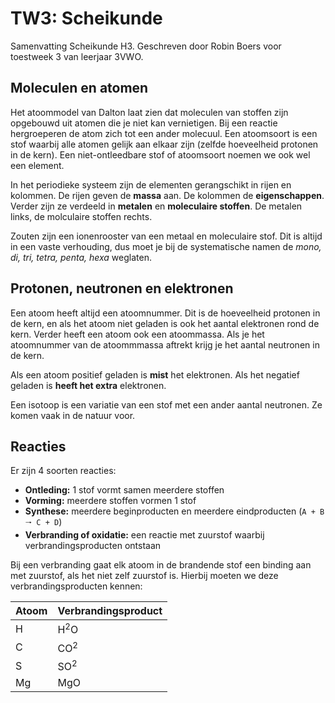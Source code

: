 # TW3: Scheikunde

Samenvatting Scheikunde H3. Geschreven door Robin Boers voor toestweek 3 van leerjaar 3VWO.

## Moleculen en atomen

Het atoommodel van Dalton laat zien dat moleculen van stoffen zijn opgebouwd uit atomen die je niet kan vernietigen. Bij een reactie hergroeperen de atom zich tot een ander molecuul. Een atoomsoort is een stof waarbij alle atomen gelijk aan elkaar zijn (zelfde hoeveelheid protonen in de kern). Een niet-ontleedbare stof of atoomsoort noemen we ook wel een element.

In het periodieke systeem zijn de elementen gerangschikt in rijen en kolommen. De rijen geven de **massa** aan. De kolommen de **eigenschappen**. Verder zijn ze verdeeld in **metalen** en **moleculaire stoffen**. De metalen links, de molculaire stoffen rechts.

Zouten zijn een ionenrooster van een metaal en moleculaire stof. Dit is altijd in een vaste verhouding, dus moet je bij de systematische namen de _mono, di, tri, tetra, penta, hexa_ weglaten.

## Protonen, neutronen en elektronen

Een atoom heeft altijd een atoomnummer. Dit is de hoeveelheid protonen in de kern, en als het atoom niet geladen is ook het aantal elektronen rond de kern. Verder heeft een atoom ook een atoommassa. Als je het atoomnummer van de atoommmassa aftrekt krijg je het aantal neutronen in de kern.

Als een atoom positief geladen is **mist** het elektronen. Als het negatief geladen is **heeft het extra** elektronen.

Een isotoop is een variatie van een stof met een ander aantal neutronen. Ze komen vaak in de natuur voor.

## Reacties

Er zijn 4 soorten reacties:

- **Ontleding:** 1 stof vormt samen meerdere stoffen
- **Vorming:** meerdere stoffen vormen 1 stof
- **Synthese:** meerdere beginproducten en meerdere eindproducten (`A + B 🠒 C + D`)
- **Verbranding of oxidatie:** een reactie met zuurstof waarbij verbrandingsproducten ontstaan

Bij een verbranding gaat elk atoom in de brandende stof een binding aan met zuurstof, als het niet zelf zuurstof is. Hierbij moeten we deze verbrandingsproducten kennen:

| Atoom | Verbrandingsproduct |
| ----- | ------------------- |
| H     | H<sup>2</sup>O      |
| C     | CO<sup>2</sup>      |
| S     | SO<sup>2</sup>      |
| Mg    | MgO                 |
